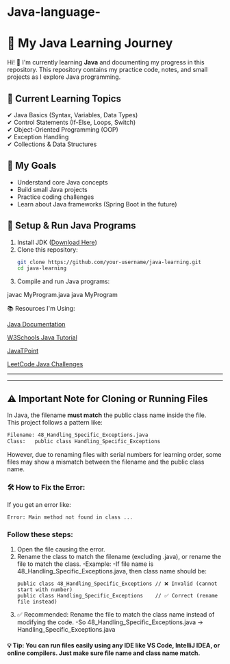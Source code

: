# Java-language-


# 🚀 My Java Learning Journey  

Hi! 👋 I'm currently learning **Java** and documenting my progress in this repository. This repository contains my practice code, notes, and small projects as I explore Java programming.  

## 📌 **Current Learning Topics**  
✔ Java Basics (Syntax, Variables, Data Types)  
✔ Control Statements (If-Else, Loops, Switch)  
✔ Object-Oriented Programming (OOP)  
✔ Exception Handling  
✔ Collections & Data Structures  

## 🎯 **My Goals**  
- Understand core Java concepts  
- Build small Java projects  
- Practice coding challenges  
- Learn about Java frameworks (Spring Boot in the future)  

## 🔧 **Setup & Run Java Programs**  
1. Install JDK ([Download Here](https://www.oracle.com/java/technologies/javase-downloads.html))  
2. Clone this repository:  
   ```sh
   git clone https://github.com/your-username/java-learning.git
   cd java-learning

3. Compile and run Java programs:

javac MyProgram.java
java MyProgram



📚 Resources I'm Using:

[Java Documentation](https://docs.oracle.com/en/java/)

[W3Schools Java Tutorial](https://www.w3schools.com/java/)

[JavaTPoint](https://www.javatpoint.com/java-tutorial)

[LeetCode Java Challenges](https://leetcode.com/problemset/all/?topicSlugs=java)

___

---

## ⚠️ Important Note for Cloning or Running Files

In Java, the filename **must match** the public class name inside the file.  
This project follows a pattern like:

```bash
Filename: 48_Handling_Specific_Exceptions.java
Class:   public class Handling_Specific_Exceptions
```
However, due to renaming files with serial numbers for learning order, some files may show a mismatch between the filename and the public class name.

### 🛠 How to Fix the Error:
If you get an error like:
```
Error: Main method not found in class ...
```

### Follow these steps:
1. Open the file causing the error.
2. Rename the class to match the filename (excluding .java), or rename the file to match the class.
-Example:
  -If file name is 48_Handling_Specific_Exceptions.java, then class name should be:
   ```
   public class 48_Handling_Specific_Exceptions // ❌ Invalid (cannot start with number)
   public class Handling_Specific_Exceptions    // ✅ Correct (rename file instead)
   ```
3. ✅ Recommended: Rename the file to match the class name instead of modifying the code.
-So 48_Handling_Specific_Exceptions.java → Handling_Specific_Exceptions.java
#### 💡 Tip: You can run files easily using any IDE like VS Code, IntelliJ IDEA, or online compilers. Just make sure file name and class name match.
